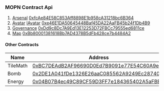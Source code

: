 ### MOPN Contract Api

1. [Arsenal](Arsenal.md) [0xfcAe84E58C853Aff8898E1b958cA31218bc6B364](https://sepolia.etherscan.io/address/0xfcAe84E58C853Aff8898E1b958cA31218bc6B364)
2. [Avatar](Avatar.md) [IAvatar](interfaces/IAvatar.md) [0xe46E1DA50645448Baf45DA22AaFB45b24f1Db4B9](https://sepolia.etherscan.io/address/0xe46E1DA50645448Baf45DA22AaFB45b24f1Db4B9)
3. [Governance](Governance.md) [0xDd9c8Dc7A9Ed13E12253D72FBCc79555ed6811ce](https://sepolia.etherscan.io/address/0xDd9c8Dc7A9Ed13E12253D72FBCc79555ed6811ce)
4. [Map](Map.md) [0xBb80001381618Bb7AD4378B5dFb428ce7b4484A2](https://sepolia.etherscan.io/address/0xBb80001381618Bb7AD4378B5dFb428ce7b4484A2)

#### Other Contracts

| Name     | Address                                                                                                                      |
| -------- | ---------------------------------------------------------------------------------------------------------------------------- |
| TileMath | [0xBC7DEAdB2AF96690D0Ed7B9091e77E54C60A9e01](https://sepolia.etherscan.io/address/0xBC7DEAdB2AF96690D0Ed7B9091e77E54C60A9e01) |
| Bomb     | [0x2DE1A041fDe1326E26aaC085562A9249Ec287409](https://sepolia.etherscan.io/address/0x2DE1A041fDe1326E26aaC085562A9249Ec287409) |
| Energy   | [0x04B07B4ec49C89CF59D3FF7e184365402A5aFBEF](https://sepolia.etherscan.io/address/0x04B07B4ec49C89CF59D3FF7e184365402A5aFBEF) |

